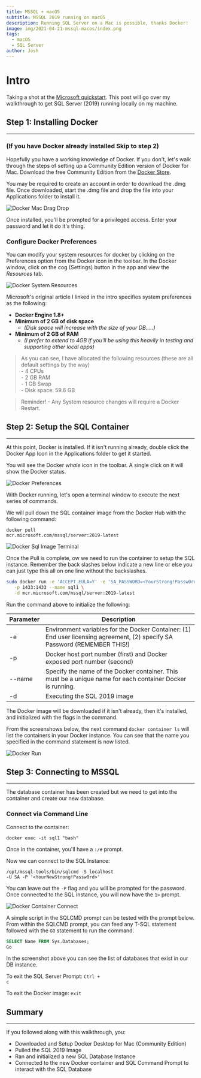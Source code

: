 ```yaml
---
title: MSSQL + macOS
subtitle: MSSQL 2019 running on macOS
description: Running SQL Server on a Mac is possible, thanks Docker!
image: img/2021-04-21-mssql-macos/index.png
tags:
  - macOS
  - SQL Server
author: Josh
---
```


# Intro

Taking a shot at the [Microsoft quickstart](https://docs.microsoft.com/en-us/sql/linux/quickstart-install-connect-docker?view=sql-server-ver15&pivots=cs1-bash). This post will go over my walkthrough to get SQL Server (2019) running locally on my machine.

## Step 1: Installing Docker

---

### (If you have Docker already installed Skip to step 2)

Hopefully you have a working knowledge of Docker. If you don't, let's walk through the steps of setting up a Community Edition version of Docker for Mac. Download the free Community Edition from the [Docker Store](https://store.docker.com/editions/community/docker-ce-desktop-mac).

You may be required to create an account in order to download the .dmg file. Once downloaded, start the .dmg file and drop the file into your Applications folder to install it.

![Docker Mac Drag Drop](/img/2021-04-21-mssql-macos/docker_mac_dragdrop.png)

Once installed, you'll be prompted for a privileged access. Enter your password and let it do it's thing.

### Configure Docker Preferences

You can modify your system resources for docker by clicking on the Preferences option from the Docker icon in the toolbar.  In the Docker window, click on the cog (Settings) button in the app and view the _Resources_ tab. 

![Docker System Resources](/img/2021-04-21-mssql-macos/docker_mac_system_resources.png)

Microsoft's original article I linked in the intro specifies system preferences as the following:

- **Docker Engine 1.8+**
- **Minimum of 2 GB of disk space**
  - _(Disk space will increase with the size of your DB.....)_
- **Minimum of 2 GB of RAM**
  - _(I prefer to extend to 4GB if you'll be using this heavily in testing and supporting other local apps)_



<blockquote class="blockquote">As you can see, I have allocated the following resources (these are all default settings by the way) <br>
- 4 CPUs<br>
- 2 GB RAM<br>
- 1 GB Swap<br>
- Disk space: 59.6 GB<br>
 </blockquote>



<blockquote class="blockquote">Reminder! - Any System resource changes will require a Docker Restart.</blockquote>

## Step 2: Setup the SQL Container

---

At this point, Docker is installed. If it isn't running already, double click the Docker App Icon in the Applications folder to get it started.  

You will see the Docker _whale_ icon in the toolbar. A single click on it will show the Docker status.

![Docker Preferences](/img/2021-04-21-mssql-macos/docker_mac_menu_preference.png)

With Docker running, let's open a terminal window to execute the next series of commands.

We will pull down the SQL container image from the Docker Hub with the following command:

<code class="language-bash">docker pull mcr.microsoft.com/mssql/server:2019-latest</code>

![Docker Sql Image Terminal](/img/2021-04-21-mssql-macos/docker_mac_sqlImage_pull.png)

Once the Pull is complete, ow we need to run the container to setup the SQL instance. Remember the back slashes below indicate a new line or else you can just type this all on one line without the backslashes.  

```bash
sudo docker run -e 'ACCEPT_EULA=Y' -e 'SA_PASSWORD=<YourStrong!Passw0rd>' \
   -p 1433:1433 --name sql1 \
   -d mcr.microsoft.com/mssql/server:2019-latest
```

Run the command above to initialize the following:

| Parameter | Description                                                                                                                |
| --------- | -------------------------------------------------------------------------------------------------------------------------- |
| -e        | Environment variables for the Docker Container: (1) End user licensing agreement, (2) specify SA Password (REMEMBER THIS!) |
| -p        | Docker host port number (first) and Docker exposed port number (second)                                                    |
| --name    | Specify the name of the Docker container. This must be a unique name for each container Docker is running.                 |
| -d        | Executing the SQL 2019 image                                                                                               |

The Docker image will be downloaded if it isn't already, then it's installed, and initialized with the flags in the command.

From the screenshows below, the next command `docker container ls` will list the containers in your Docker instance. You can see that the name you specified in the command statement is now listed.

![Docker Run](/img/2021-04-21-mssql-macos/docker_container_list.png)

## Step 3: Connecting to MSSQL

---

The database container has been created but we need to get into the container and create our new database.

### Connect via Command Line

Connect to the container:

<code class="language-bash">docker exec -it sql1 "bash"</code>

Once in the container, you'll have a <code class="language-bash">:/#</code> prompt.

Now we can connect to the SQL Instance:

<code class="language-bash">/opt/mssql-tools/bin/sqlcmd -S localhost -U SA -P '<YourNewStrong!Passw0rd>'</code>

You can leave out the <code class="language-bash">-P</code> flag and you will be prompted for the password. Once connected to the SQL instance, you will now have the <code class="language-bash">1></code> prompt.

![Docker Container Connect](/img/2021-04-21-mssql-macos/docker_mac_connect_container.png)

A simple script in the SQLCMD prompt can be tested with the prompt below.
From within the SQLCMD prompt, you can feed any T-SQL statement followed with the <code class="language-sql">GO</code> statement to run the command.

```sql
SELECT Name FROM Sys.Databases;
Go
```

In the screenshot above you can see the list of databases that exist in our DB instance.

To exit the SQL Server Prompt: <code class="language-bash">Ctrl + c</code>

To exit the Docker image: <code class="language-bash">exit</code> 

## Summary

---

If you followed along with this walkthrough, you:

- Downloaded and Setup Docker Desktop for Mac (Community Edition)
- Pulled the SQL 2019 Image
- Ran and initialized a new SQL Database Instance
- Connected to the new Docker container and SQL Command Prompt to interact with the SQL Database

[msdocs]: https://docs.microsoft.com/en-us/
[msdocssql]: https://docs.microsoft.com/en-us/sql/linux/quickstart-install-connect-docker?v
